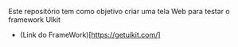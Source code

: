 Este repositório tem como objetivo criar uma tela Web para testar o framework Ulkit

- (Link do FrameWork)[https://getuikit.com/]